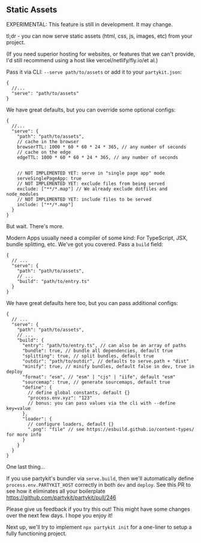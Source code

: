 ## Static Assets

EXPERIMENTAL: This feature is still in development. It may change.

tl;dr - you can now serve static assets (html, css, js, images, etc) from your project.

(If you need superior hosting for websites, or features that we can't provide, I'd still recommend using a host like vercel/netlify/fly.io/et al.)

Pass it via CLI: `--serve path/to/assets` or add it to your `partykit.json`:

```jsonc
{
  //...
  "serve": "path/to/assets"
}
```

We have great defaults, but you can override some optional configs:

```jsonc
{
  //...
  "serve": {
    "path": "path/to/assets",
    // cache in the browser
    browserTTL: 1000 * 60 * 60 * 24 * 365, // any number of seconds
    // cache on the edge
    edgeTTL: 1000 * 60 * 60 * 24 * 365, // any number of seconds


    // NOT IMPLEMENTED YET: serve in "single page app" mode
    serveSinglePageApp: true
    // NOT IMPLEMENTED YET: exclude files from being served
    exclude: ["**/*.map"] // We already exclude dotfiles and node_modules
    // NOT IMPLEMENTED YET: include files to be served
    include: ["**/*.map"]
  }
}
```

But wait. There's more.

Modern Apps usually need a compiler of some kind: For TypeScript, JSX, bundle splitting, etc. We've got you covered. Pass a `build` field:

```jsonc
{
  // ...
  "serve": {
    "path": "path/to/assets",
    // ...
    "build": "path/to/entry.ts"
  }
}
```

We have great defaults here too, but you can pass additional configs:

```jsonc
{
  // ...
  "serve": {
    "path": "path/to/assets",
    // ...
    "build": {
      "entry": "path/to/entry.ts", // can also be an array of paths
      "bundle": true, // bundle all dependencies, default true
      "splitting": true, // split bundles, default true
      "outdir": "path/to/outdir", // defaults to serve.path + "dist"
      "minify": true, // minify bundles, default false in dev, true in deploy
      "format": "esm", // "esm" | "cjs" | "iife", default "esm"
      "sourcemap": true, // generate sourcemaps, default true
      "define": {
        // define global constants, default {}
        "process.env.xyz": "123"
        // bonus: you can pass values via the cli with --define key=value
      },
      "loader": {
        // configure loaders, default {}
        ".png": "file" // see https://esbuild.github.io/content-types/ for more info
      }
    }
  }
}
```

One last thing...

If you use partykit's bundler via `serve.build`, then we'll automatically define `process.env.PARTYKIT_HOST` correctly in both `dev` and `deploy`. See this PR to see how it eliminates all your boilerplate https://github.com/partykit/partykit/pull/246

Please give us feedback if you try this out! This might have some changes over the next few days. I hope you enjoy it!

Next up, we'll try to implement `npx partykit init` for a one-liner to setup a fully functioning project.
